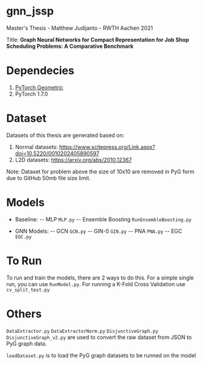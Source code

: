 # gnn_jssp
Master's Thesis - Matthew Judijanto - RWTH Aachen 2021

Title: **Graph Neural Networks for Compact Representation for Job Shop Scheduling Problems: A Comparative Benchmark**

# Dependecies

1. [PyTorch Geometric](https://github.com/rusty1s/pytorch_geometric)
2. PyTorch 1.7.0

# Dataset

Datasets of this thesis are generated based on:
1. Normal datasets: https://www.scitepress.org/Link.aspx?doi=10.5220/0010202405890597
2. L2D datasets: https://arxiv.org/abs/2010.12367

Note: Dataset for problem above the size of 10x10 are removed in PyG form due to GitHub 50mb file size limit.

# Models

- Baseline:
-- MLP `MLP.py`
-- Ensemble Boosting `RunEnsembleBoosting.py`

- GNN Models:
-- GCN `GCN.py`
-- GIN-0 `GIN.py`
-- PNA `PNA.py`
-- EGC `EGC.py`

# To Run

To run and train the models, there are 2 ways to do this. For a simple single run, you can use `RunModel.py`. For running a K-Fold Cross Validation use `cv_split_test.py`

# Others

`DataExtractor.py` `DataExtractorNorm.py` `DisjunctiveGraph.py` `DisjunctiveGraph_v2.py` are used to convert the raw dataset from JSON to PyG graph data.

`loadDataset.py` is to load the PyG graph datasets to be runned on the model
